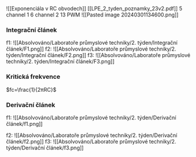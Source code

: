 ![[Exponenciála v RC obvodech]]
[[LPE_2_tyden_poznamky_23v2.pdf]]
5 channel 1
6 channel 2
13 PWM
![[Pasted image 20240301134600.png]]
### Integrační článek
f1:
![[Absolvováno/Laboratoře průmyslové techniky/2. týden/Integrační článek/F1.png]]
f2:
![[Absolvováno/Laboratoře průmyslové techniky/2. týden/Integrační článek/F2.png]]
f3:
![[Absolvováno/Laboratoře průmyslové techniky/2. týden/Integrační článek/F3.png]]
### Kritická frekvence
$fc​=\frac{1}{2πRC}​$
### Derivační článek
f1:
![[Absolvováno/Laboratoře průmyslové techniky/2. týden/Derivační článek/f1.png]]

f2:
![[Absolvováno/Laboratoře průmyslové techniky/2. týden/Derivační článek/f2.png]]
f3:
![[Absolvováno/Laboratoře průmyslové techniky/2. týden/Derivační článek/f3.png]]